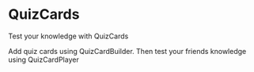# QuizCards
Test your knowledge with QuizCards

Add quiz cards using QuizCardBuilder. Then test your friends knowledge using QuizCardPlayer
